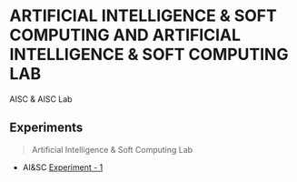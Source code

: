 # ARTIFICIAL INTELLIGENCE & SOFT COMPUTING AND ARTIFICIAL INTELLIGENCE & SOFT COMPUTING LAB
 AISC & AISC Lab
 
 ## Experiments 
 
   >Artificial Intelligence & Soft Computing Lab

  - AI&SC [Experiment - 1](https://github.com/Amey-Thakur/ARTIFICIAL-INTELLIGENCE-AND-SOFT-COMPUTING-AND-ARTIFICIAL-INTELLIGENCE-AND-SOFT-COMPUTING-LAB/blob/main/Experiments/AMEY_B-50_AI%26SC_EXPERIMENT-1.pdf)
